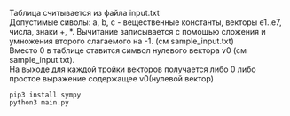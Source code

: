 Таблица считывается из файла input.txt   
Допустимые сиволы: a, b, c - вещественные константы, векторы e1..e7, числа, знаки +, *. Вычитание записывается с помощью сложения и умножения второго слагаемого на -1. (см sample_input.txt)   
Вместо 0 в таблице ставится символ нулевого вектора v0 (см sample_input.txt).  
На выходе для каждой тройки векторов получается либо 0 либо простое выражение содержащее v0(нулевой вектор)


```
pip3 install sympy
python3 main.py
```
